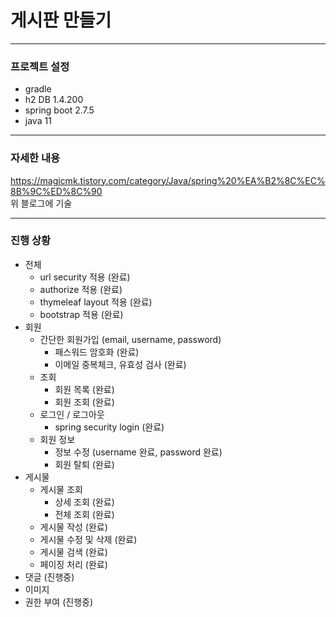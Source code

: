 # 게시판 만들기

---
### 프로젝트 설정
 - gradle
 - h2 DB 1.4.200
 - spring boot 2.7.5
 - java 11
---
### 자세한 내용
https://magicmk.tistory.com/category/Java/spring%20%EA%B2%8C%EC%8B%9C%ED%8C%90
<br/>
위 블로그에 기술

---
### 진행 상황
 - 전체
   - url security 적용 (완료)
   - authorize 적용 (완료)
   - thymeleaf layout 적용 (완료)
   - bootstrap 적용 (완료)
 - 회원
   - 간단한 회원가입 (email, username, password)
     - 패스워드 암호화 (완료)
     - 이메일 중복체크, 유효성 검사 (완료)
   - 조회
     - 회원 목록 (완료)
     - 회원 조회 (완료)
   - 로그인 / 로그아웃
     - spring security login (완료)
   - 회원 정보
     - 정보 수정 (username 완료, password 완료)
     - 회원 탈퇴 (완료)
 - 게시물
   - 게시물 조회
     - 상세 조회 (완료)
     - 전체 조회 (완료)
   - 게시물 작성 (완료)
   - 게시물 수정 및 삭제 (완료)
   - 게시물 검색 (완료)
   - 페이징 처리 (완료)
 - 댓글 (진행중)
 - 이미지
 - 권한 부여 (진행중)